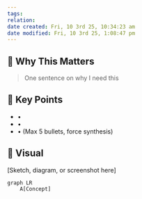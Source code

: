 ```yaml
---
tags:
relation:
date created: Fri, 10 3rd 25, 10:34:23 am
date modified: Fri, 10 3rd 25, 1:08:47 pm
---
```








## 🎯 Why This Matters
> One sentence on why I need this

## 🧠 Key Points
- •
- •
- •
(Max 5 bullets, force synthesis)

## 🎨 Visual
[Sketch, diagram, or screenshot here]
```mermaid
graph LR
    A[Concept]
